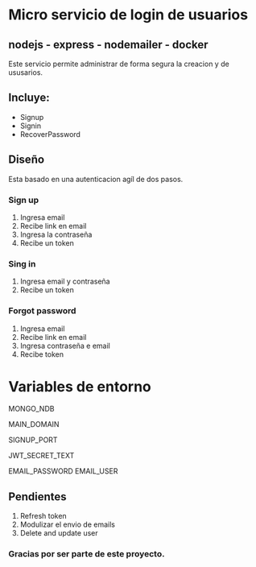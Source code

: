 # Micro servicio de login de usuarios

## nodejs - express - nodemailer - docker

Este servicio permite administrar de forma segura la creacion y de ususarios.

## Incluye:

- Signup
- Signin
- RecoverPassword

## Diseño

Esta basado en una autenticacion agíl de dos pasos.

### Sign up

1. Ingresa email
2. Recibe link en email
3. Ingresa la contraseña
4. Recibe un token

### Sing in

1. Ingresa email y contraseña
2. Recibe un token

### Forgot password

1. Ingresa email
2. Recibe link en email
3. Ingresa contraseña e email
4. Recibe token

# Variables de entorno

MONGO_NDB

MAIN_DOMAIN

SIGNUP_PORT

JWT_SECRET_TEXT

EMAIL_PASSWORD
EMAIL_USER

## Pendientes

1. Refresh token
2. Modulizar el envio de emails
3. Delete and update user

### Gracias por ser parte de este proyecto. 